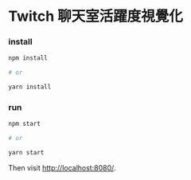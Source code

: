 # Twitch 聊天室活躍度視覺化

### install

```sh
npm install

# or

yarn install
```

### run

```sh
npm start

# or

yarn start
```

Then visit [http://localhost:8080/](http://localhost:8080/).
